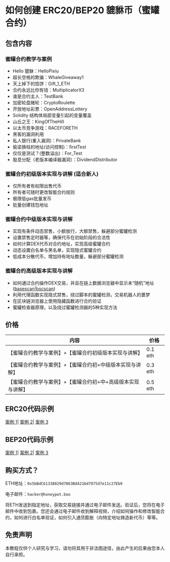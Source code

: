 # 如何创建 ERC20/BEP20 貔貅币（蜜罐合约）

## 包含内容

### 蜜罐合约教学与案例

- Hello 貔貅：HelloPixiu
- 超长空格的欺骗：WhaleGiveaway1
- 天上掉下的馅饼：Gift_1_ETH
- 合约永远比你有钱：MultiplicatorX3
- 谁是合约主人：TestBank
- 加密轮盘赌轮：CryptoRoulette
- 开放地址彩票：OpenAddressLottery
- Solidity 结构体局部变量引起的变量覆盖
- 山丘之王：KingOfTheHill
- 以太币竞争游戏：RACEFORETH
- 黑客的漏洞利用
- 私人银行(重入漏洞)：PrivateBank
- 偷梁换柱的地址(访问控制)：firstTest
- 仅仅是测试？(整数溢出)：For_Test
- 股息分配（老版本编译器漏洞）：DividendDistributor

### 蜜罐合约初级版本实现与讲解 (适合新人)

- 仅所有者有权限出售代币
- 所有者可随时更改智能合约规则
- 极限低gas批量发币
- 批量创建钱包地址

### 蜜罐合约中级版本实现与讲解

- 实现有条件动态禁售，小额放行，大额禁售，躲避部分蜜罐检测
- 设置禁售定时器等，确保代币在初始阶段的合法性
- 如何计算DEX代币对合约地址，实现高级蜜罐合约
- 动态设置白名单与黑名单，实现隐式蜜罐合约
- 低成本分散代币，增加持有地址数量，躲避部分蜜罐检测

### 蜜罐合约高级版本实现与讲解

- 如何通过合约操作DEX交易，并且在链上数据浏览器中显示未“随机”地址 ([basescan](https://basescan.org/tx/0x9de5563e52b60e81b91c3d0f3b4445b413156ef31f97f37b82753dd0e8f4a3a3)|[bscscan](https://bscscan.com/tx/0xcf7625872bd52baaef928752a5e22c53292bc0f8eaff46e764a5d2dd77e49daf))
- 利用代理函数实现隐式禁售，绕过脚本的蜜罐检测，交易机器人的噩梦
- 在区块链浏览器上使用隐藏函数进行合约验证
- 蜜罐检查器原理，以及绕过蜜罐检测器的5种实现方法


## 价格

| 内容                                                        | 价格    |
| ----------------------------------------------------------- | ------- |
| 【蜜罐合约教学与案例】+【蜜罐合约初级版本实现与讲解】       | 0.1 eth |
| 【蜜罐合约教学与案例】+【蜜罐合约初+中级版本实现与讲解】    | 0.3 eth |
| 【蜜罐合约教学与案例】+【蜜罐合约初+中+高级版本实现与讲解】 | 0.5 eth |

## ERC20代码示例

[案例 1](https://dexscreener.com/base/0xed3d2e85aac07503933a1f813a27fdd0384c9984)|
[案例 2](https://www.dextools.io/app/cn/base/pair-explorer/0x12279c46ecce850443ca875948459c231e25b6af)|
[案例 3](https://www.dextools.io/app/cn/base/pair-explorer/0xed3d2e85aac07503933a1f813a27fdd0384c9984)

## BEP20代码示例

[案例 1](https://poocoin.app/tokens/0x7a2261022487c1aed6f53571494c46a1b4a213fa)|
[案例 2](https://www.coinsniper.net/coin/16153)|
[案例 3](https://bscscan.com/address/0x7a2261022487C1AED6f53571494C46A1B4a213fA)

## 购买方式？

ETH地址：`0x5bBdC61338029d7063Bd4216d7975d7e11c27Eb9`

电子邮件：`hacker@honeypot.boo`

将ETH发送到指定地址，获取交易链接并通过电子邮件发送。验证后，您将在电子邮件中收到包裹。您还会通过电子邮件收到解释视频，介绍如何操作和修改智能合约，如何进行白名单验证，如何引入通货膨胀（向特定地址铸造新代币）等等。

## 免责声明

本教程仅供个人研究与学习，请勿将其用于非法图途径，由此产生的后果由您本人自行承担。
